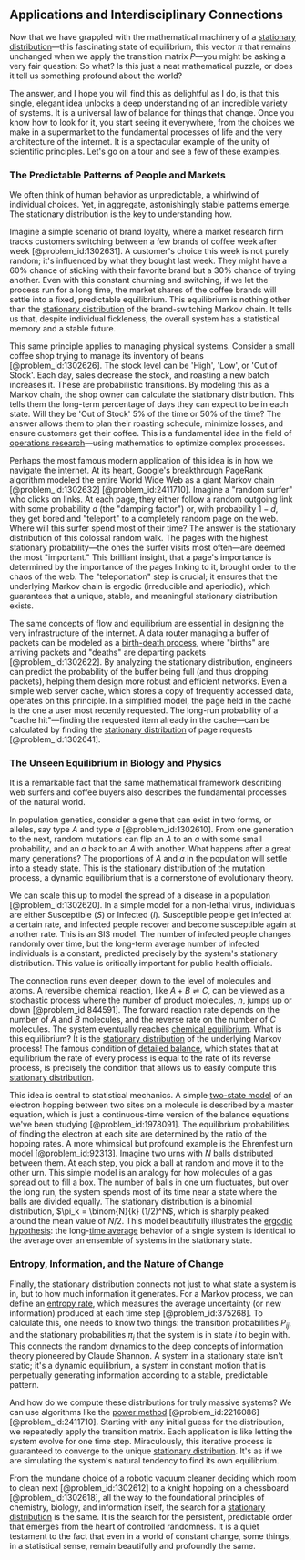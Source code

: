 ## Applications and Interdisciplinary Connections

Now that we have grappled with the mathematical machinery of a [stationary distribution](@article_id:142048)—this fascinating state of equilibrium, this vector $\pi$ that remains unchanged when we apply the transition matrix $P$—you might be asking a very fair question: So what? Is this just a neat mathematical puzzle, or does it tell us something profound about the world?

The answer, and I hope you will find this as delightful as I do, is that this single, elegant idea unlocks a deep understanding of an incredible variety of systems. It is a universal law of balance for things that change. Once you know how to look for it, you start seeing it everywhere, from the choices we make in a supermarket to the fundamental processes of life and the very architecture of the internet. It is a spectacular example of the unity of scientific principles. Let's go on a tour and see a few of these examples.

### The Predictable Patterns of People and Markets

We often think of human behavior as unpredictable, a whirlwind of individual choices. Yet, in aggregate, astonishingly stable patterns emerge. The stationary distribution is the key to understanding how.

Imagine a simple scenario of brand loyalty, where a market research firm tracks customers switching between a few brands of coffee week after week [@problem_id:1302631]. A customer's choice this week is not purely random; it's influenced by what they bought last week. They might have a 60% chance of sticking with their favorite brand but a 30% chance of trying another. Even with this constant churning and switching, if we let the process run for a long time, the market shares of the coffee brands will settle into a fixed, predictable equilibrium. This equilibrium is nothing other than the [stationary distribution](@article_id:142048) of the brand-switching Markov chain. It tells us that, despite individual fickleness, the overall system has a statistical memory and a stable future.

This same principle applies to managing physical systems. Consider a small coffee shop trying to manage its inventory of beans [@problem_id:1302626]. The stock level can be 'High', 'Low', or 'Out of Stock'. Each day, sales decrease the stock, and roasting a new batch increases it. These are probabilistic transitions. By modeling this as a Markov chain, the shop owner can calculate the stationary distribution. This tells them the long-term percentage of days they can expect to be in each state. Will they be 'Out of Stock' 5% of the time or 50% of the time? The answer allows them to plan their roasting schedule, minimize losses, and ensure customers get their coffee. This is a fundamental idea in the field of [operations research](@article_id:145041)—using mathematics to optimize complex processes.

Perhaps the most famous modern application of this idea is in how we navigate the internet. At its heart, Google's breakthrough PageRank algorithm modeled the entire World Wide Web as a giant Markov chain [@problem_id:1302632] [@problem_id:2411710]. Imagine a "random surfer" who clicks on links. At each page, they either follow a random outgoing link with some probability $d$ (the "damping factor") or, with probability $1-d$, they get bored and "teleport" to a completely random page on the web. Where will this surfer spend most of their time? The answer is the stationary distribution of this colossal random walk. The pages with the highest stationary probability—the ones the surfer visits most often—are deemed the most "important." This brilliant insight, that a page's importance is determined by the importance of the pages linking to it, brought order to the chaos of the web. The "teleportation" step is crucial; it ensures that the underlying Markov chain is ergodic (irreducible and aperiodic), which guarantees that a unique, stable, and meaningful stationary distribution exists.

The same concepts of flow and equilibrium are essential in designing the very infrastructure of the internet. A data router managing a buffer of packets can be modeled as a [birth-death process](@article_id:168101), where "births" are arriving packets and "deaths" are departing packets [@problem_id:1302622]. By analyzing the stationary distribution, engineers can predict the probability of the buffer being full (and thus dropping packets), helping them design more robust and efficient networks. Even a simple web server cache, which stores a copy of frequently accessed data, operates on this principle. In a simplified model, the page held in the cache is the one a user most recently requested. The long-run probability of a "cache hit"—finding the requested item already in the cache—can be calculated by finding the [stationary distribution](@article_id:142048) of page requests [@problem_id:1302641].

### The Unseen Equilibrium in Biology and Physics

It is a remarkable fact that the same mathematical framework describing web surfers and coffee buyers also describes the fundamental processes of the natural world.

In population genetics, consider a gene that can exist in two forms, or alleles, say type $A$ and type $a$ [@problem_id:1302610]. From one generation to the next, random mutations can flip an $A$ to an $a$ with some small probability, and an $a$ back to an $A$ with another. What happens after a great many generations? The proportions of $A$ and $a$ in the population will settle into a steady state. This is the [stationary distribution](@article_id:142048) of the mutation process, a dynamic equilibrium that is a cornerstone of evolutionary theory.

We can scale this up to model the spread of a disease in a population [@problem_id:1302620]. In a simple model for a non-lethal virus, individuals are either Susceptible ($S$) or Infected ($I$). Susceptible people get infected at a certain rate, and infected people recover and become susceptible again at another rate. This is an SIS model. The number of infected people changes randomly over time, but the long-term average number of infected individuals is a constant, predicted precisely by the system's stationary distribution. This value is critically important for public health officials.

The connection runs even deeper, down to the level of molecules and atoms. A reversible chemical reaction, like $A + B \rightleftharpoons C$, can be viewed as a [stochastic process](@article_id:159008) where the number of product molecules, $n$, jumps up or down [@problem_id:844591]. The forward reaction rate depends on the number of $A$ and $B$ molecules, and the reverse rate on the number of $C$ molecules. The system eventually reaches [chemical equilibrium](@article_id:141619). What is this equilibrium? It is the [stationary distribution](@article_id:142048) of the underlying Markov process! The famous condition of [detailed balance](@article_id:145494), which states that at equilibrium the rate of every process is equal to the rate of its reverse process, is precisely the condition that allows us to easily compute this [stationary distribution](@article_id:142048).

This idea is central to statistical mechanics. A simple [two-state model](@article_id:270050) of an electron hopping between two sites on a molecule is described by a master equation, which is just a continuous-time version of the balance equations we've been studying [@problem_id:1978091]. The equilibrium probabilities of finding the electron at each site are determined by the ratio of the hopping rates. A more whimsical but profound example is the Ehrenfest urn model [@problem_id:92313]. Imagine two urns with $N$ balls distributed between them. At each step, you pick a ball at random and move it to the other urn. This simple model is an analogy for how molecules of a gas spread out to fill a box. The number of balls in one urn fluctuates, but over the long run, the system spends most of its time near a state where the balls are divided equally. The stationary distribution is a binomial distribution, $\pi_k = \binom{N}{k} (1/2)^N$, which is sharply peaked around the mean value of $N/2$. This model beautifully illustrates the [ergodic hypothesis](@article_id:146610): the long-[time average](@article_id:150887) behavior of a single system is identical to the average over an ensemble of systems in the stationary state.

### Entropy, Information, and the Nature of Change

Finally, the stationary distribution connects not just to what state a system is in, but to how much information it generates. For a Markov process, we can define an [entropy rate](@article_id:262861), which measures the average uncertainty (or new information) produced at each time step [@problem_id:375268]. To calculate this, one needs to know two things: the transition probabilities $P_{ij}$, and the stationary probabilities $\pi_i$ that the system is in state $i$ to begin with. This connects the random dynamics to the deep concepts of information theory pioneered by Claude Shannon. A system in a stationary state isn't static; it's a dynamic equilibrium, a system in constant motion that is perpetually generating information according to a stable, predictable pattern.

And how do we compute these distributions for truly massive systems? We can use algorithms like the [power method](@article_id:147527) [@problem_id:2216086] [@problem_id:2411710]. Starting with any initial guess for the distribution, we repeatedly apply the transition matrix. Each application is like letting the system evolve for one time step. Miraculously, this iterative process is guaranteed to converge to the unique [stationary distribution](@article_id:142048). It's as if we are simulating the system's natural tendency to find its own equilibrium.

From the mundane choice of a robotic vacuum cleaner deciding which room to clean next [@problem_id:1302612] to a knight hopping on a chessboard [@problem_id:1302618], all the way to the foundational principles of chemistry, biology, and information itself, the search for a [stationary distribution](@article_id:142048) is the same. It is the search for the persistent, predictable order that emerges from the heart of controlled randomness. It is a quiet testament to the fact that even in a world of constant change, some things, in a statistical sense, remain beautifully and profoundly the same.